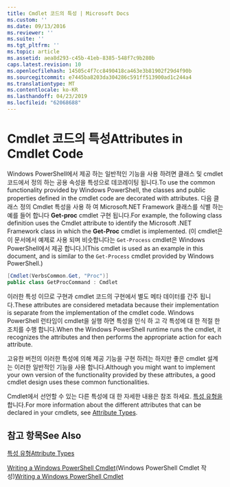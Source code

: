 ```yaml
---
title: Cmdlet 코드의 특성 | Microsoft Docs
ms.custom: ''
ms.date: 09/13/2016
ms.reviewer: ''
ms.suite: ''
ms.tgt_pltfrm: ''
ms.topic: article
ms.assetid: aea8d293-c45b-41eb-8385-548f7c9b280b
caps.latest.revision: 10
ms.openlocfilehash: 14505c4f7cc8490418ca463e3b81902f29d4f90b
ms.sourcegitcommit: e7445ba8203da304286c591ff513900ad1c244a4
ms.translationtype: MT
ms.contentlocale: ko-KR
ms.lasthandoff: 04/23/2019
ms.locfileid: "62068688"
---
```

# <a name="attributes-in-cmdlet-code"></a><span data-ttu-id="565ff-102">Cmdlet 코드의 특성</span><span class="sxs-lookup"><span data-stu-id="565ff-102">Attributes in Cmdlet Code</span></span>

<span data-ttu-id="565ff-103">Windows PowerShell에서 제공 하는 일반적인 기능을 사용 하려면 클래스 및 cmdlet 코드에서 정의 하는 공용 속성을 특성으로 데코레이팅 됩니다.</span><span class="sxs-lookup"><span data-stu-id="565ff-103">To use the common functionality provided by Windows PowerShell, the classes and public properties defined in the cmdlet code are decorated with attributes.</span></span> <span data-ttu-id="565ff-104">다음 클래스 정의 Cmdlet 특성을 사용 하 여 Microsoft.NET Framework 클래스를 식별 하는 예를 들어 합니다 **Get-proc** cmdlet 구현 됩니다.</span><span class="sxs-lookup"><span data-stu-id="565ff-104">For example, the following class definition uses the Cmdlet attribute to identify the Microsoft .NET Framework class in which the **Get-Proc** cmdlet is implemented.</span></span> <span data-ttu-id="565ff-105">(이 cmdlet은이 문서에서 예제로 사용 되며 비슷합니다는 `Get-Process` cmdlet은 Windows PowerShell에서 제공 합니다.)</span><span class="sxs-lookup"><span data-stu-id="565ff-105">(This cmdlet is used as an example in this document, and is similar to the `Get-Process` cmdlet provided by Windows PowerShell.)</span></span>

```csharp
[Cmdlet(VerbsCommon.Get, "Proc")]
public class GetProcCommand : Cmdlet
```

<span data-ttu-id="565ff-106">이러한 특성 이므로 구현과 cmdlet 코드의 구현에서 별도 메타 데이터를 간주 됩니다.</span><span class="sxs-lookup"><span data-stu-id="565ff-106">These attributes are considered metadata because their implementation is separate from the implementation of the cmdlet code.</span></span> <span data-ttu-id="565ff-107">Windows PowerShell 런타임이 cmdlet을 실행 하면 특성을 인식 하 고 각 특성에 대 한 적절 한 조치를 수행 합니다.</span><span class="sxs-lookup"><span data-stu-id="565ff-107">When the Windows PowerShell runtime runs the cmdlet, it recognizes the attributes and then performs the appropriate action for each attribute.</span></span>

<span data-ttu-id="565ff-108">고유한 버전의 이러한 특성에 의해 제공 기능을 구현 하려는 하지만 좋은 cmdlet 설계는 이러한 일반적인 기능을 사용 합니다.</span><span class="sxs-lookup"><span data-stu-id="565ff-108">Although you might want to implement your own version of the functionality provided by these attributes, a good cmdlet design uses these common functionalities.</span></span>

<span data-ttu-id="565ff-109">Cmdlet에서 선언할 수 있는 다른 특성에 대 한 자세한 내용은 참조 하세요. [특성 유형을](./attribute-types.md)합니다.</span><span class="sxs-lookup"><span data-stu-id="565ff-109">For more information about the different attributes that can be declared in your cmdlets, see [Attribute Types](./attribute-types.md).</span></span>

## <a name="see-also"></a><span data-ttu-id="565ff-110">참고 항목</span><span class="sxs-lookup"><span data-stu-id="565ff-110">See Also</span></span>

[<span data-ttu-id="565ff-111">특성 유형</span><span class="sxs-lookup"><span data-stu-id="565ff-111">Attribute Types</span></span>](./attribute-types.md)

<span data-ttu-id="565ff-112">[Writing a Windows PowerShell Cmdlet](./writing-a-windows-powershell-cmdlet.md)(Windows PowerShell Cmdlet 작성)</span><span class="sxs-lookup"><span data-stu-id="565ff-112">[Writing a Windows PowerShell Cmdlet](./writing-a-windows-powershell-cmdlet.md)</span></span>
